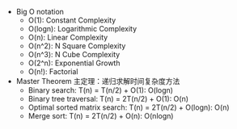 - Big O notation
    - O(1): Constant Complexity
    - O(logn): Logarithmic Complexity
    - O(n): Linear Complexity
    - O(n^2): N Square Complexity
    - O(n^3): N Cube Complexity
    - O(2^n): Exponential Growth
    - O(n!): Factorial
- Master Theorem 主定理：递归求解时间复杂度方法
    - Binary search: T(n) = T(n/2) + O(1): O(logn)
    - Binary tree traversal: T(n) = 2T(n/2) + O(1): O(n)
    - Optimal sorted matrix search: T(n) = 2T(n/2) + O(logn): O(n)
    - Merge sort: T(n) = 2T(n/2) + O(n): O(nlogn)